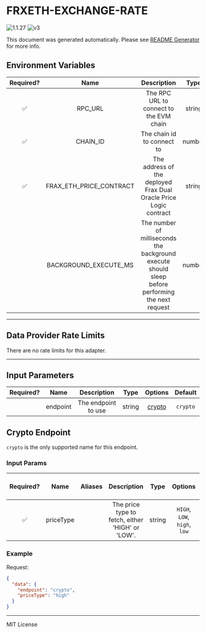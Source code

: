# FRXETH-EXCHANGE-RATE

![1.1.27](https://img.shields.io/github/package-json/v/smartcontractkit/external-adapters-js?filename=packages/sources/frxeth-exchange-rate/package.json) ![v3](https://img.shields.io/badge/framework%20version-v3-blueviolet)

This document was generated automatically. Please see [README Generator](../../scripts#readme-generator) for more info.

## Environment Variables

| Required? |          Name           |                                            Description                                            |  Type  | Options |                   Default                    |
| :-------: | :---------------------: | :-----------------------------------------------------------------------------------------------: | :----: | :-----: | :------------------------------------------: |
|    ✅     |         RPC_URL         |                              The RPC URL to connect to the EVM chain                              | string |         |                                              |
|    ✅     |        CHAIN_ID         |                                    The chain id to connect to                                     | number |         |                     `1`                      |
|    ✅     | FRAX_ETH_PRICE_CONTRACT |                 The address of the deployed Frax Dual Oracle Price Logic contract                 | string |         | `0x350a9841956D8B0212EAdF5E14a449CA85FAE1C0` |
|           |  BACKGROUND_EXECUTE_MS  | The number of milliseconds the background execute should sleep before performing the next request | number |         |                    `1000`                    |

---

## Data Provider Rate Limits

There are no rate limits for this adapter.

---

## Input Parameters

| Required? |   Name   |     Description     |  Type  |          Options           | Default  |
| :-------: | :------: | :-----------------: | :----: | :------------------------: | :------: |
|           | endpoint | The endpoint to use | string | [crypto](#crypto-endpoint) | `crypto` |

## Crypto Endpoint

`crypto` is the only supported name for this endpoint.

### Input Params

| Required? |   Name    | Aliases |                   Description                    |  Type  |           Options            | Default | Depends On | Not Valid With |
| :-------: | :-------: | :-----: | :----------------------------------------------: | :----: | :--------------------------: | :-----: | :--------: | :------------: |
|    ✅     | priceType |         | The price type to fetch, either 'HIGH' or 'LOW'. | string | `HIGH`, `LOW`, `high`, `low` |         |            |                |

### Example

Request:

```json
{
  "data": {
    "endpoint": "crypto",
    "priceType": "high"
  }
}
```

---

MIT License
